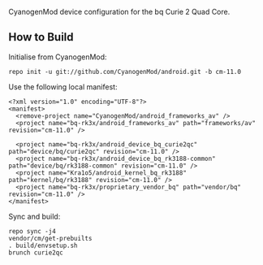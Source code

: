 CyanogenMod device configuration for the bq Curie 2 Quad Core.

How to Build
---------------

Initialise from CyanogenMod:

    repo init -u git://github.com/CyanogenMod/android.git -b cm-11.0

Use the following local manifest:

    <?xml version="1.0" encoding="UTF-8"?>
    <manifest>
      <remove-project name="CyanogenMod/android_frameworks_av" />
      <project name="bq-rk3x/android_frameworks_av" path="frameworks/av" revision="cm-11.0" />

      <project name="bq-rk3x/android_device_bq_curie2qc" path="device/bq/curie2qc" revision="cm-11.0" />
      <project name="bq-rk3x/android_device_bq_rk3188-common" path="device/bq/rk3188-common" revision="cm-11.0" />
      <project name="Kra1o5/android_kernel_bq_rk3188" path="kernel/bq/rk3188" revision="cm-11.0" />
      <project name="bq-rk3x/proprietary_vendor_bq" path="vendor/bq" revision="cm-11.0" />
    </manifest>

Sync and build:

    repo sync -j4
    vendor/cm/get-prebuilts
    . build/envsetup.sh
    brunch curie2qc
